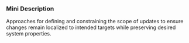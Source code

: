 ### Mini Description

Approaches for defining and constraining the scope of updates to ensure changes remain localized to intended targets while preserving desired system properties.
